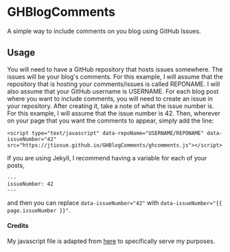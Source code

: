# GHBlogComments

A simple way to include comments on you blog using GitHub Issues.


## Usage

You will need to have a GitHub repository that hosts issues somewhere. The issues will be your blog's comments. For this example, I will assume that the repository that is hosting your comments/issues is called REPONAME. I will also assume that your GitHub username is USERNAME. For each blog post where you want to include comments, you will need to create an issue in your repository. After creating it, take a note of what the issue number is. For this example, I will assume that the issue number is 42. Then, wherever on your page that you want the comments to appear, simply add the line:

```javacript
<script type="text/javascript" data-repoName="USERNAME/REPONAME" data-issueNumber="42" src="https://jtiosue.github.io/GHBlogComments/ghcomments.js"></script>
```

If you are using Jekyll, I recommend having a variable for each of your posts,

```
---
issueNumber: 42
---
```

and then you can replace `data-issueNumber="42"` with `data-issueNumber="{{ page.issueNumber }}"`.


#### Credits

My javascript file is adapted from [here](https://aristath.github.io/blog/static-site-comments-using-github-issues-api) to specifically serve my purposes.
